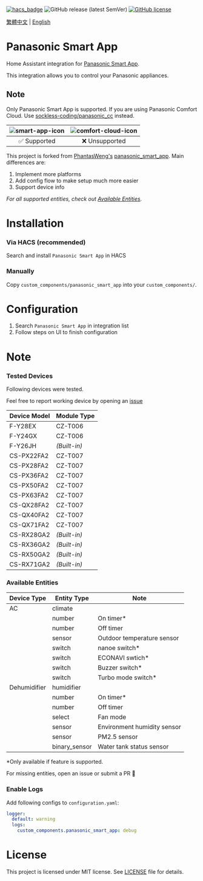 [![hacs_badge](https://img.shields.io/badge/HACS-Default-orange.svg?style=for-the-badge)](https://github.com/custom-components/hacs)
![GitHub release (latest SemVer)](https://img.shields.io/github/v/release/osk2/panasonic_smart_app?style=for-the-badge)
[![GitHub license](https://img.shields.io/github/license/osk2/panasonic_smart_app?style=for-the-badge)](https://github.com/osk2/panasonic_smart_app/blob/master/LICENSE)

[繁體中文](README-zh.md) | [English](README.md)

# Panasonic Smart App

Home Assistant integration for [Panasonic Smart App](https://play.google.com/store/apps/details?id=com.panasonic.smart&hl=zh_TW&gl=US).

This integration allows you to control your Panasonic appliances.

## Note

Only Panasonic Smart App is supported. If you are using Panasonic Comfort Cloud. Use [sockless-coding/panasonic_cc](https://github.com/sockless-coding/panasonic_cc) instead.

| ![smart-app-icon](https://raw.githubusercontent.com/osk2/panasonic_smart_app/master/assets/smart-app-icon.png) | ![comfort-cloud-icon](https://raw.githubusercontent.com/osk2/panasonic_smart_app/master/assets/comfort-cloud-icon.png) |
| :------------------------------------------------------------------------------------------------------------: | :--------------------------------------------------------------------------------------------------------------------: |
|                                                  ✅ Supported                                                  |                                                     ❌ Unsupported                                                     |

This project is forked from [PhantasWeng's](https://github.com/PhantasWeng/) [panasonic_smart_app](https://github.com/PhantasWeng/panasonic_smart_app). Main differences are:

1. Implement more platforms
2. Add config flow to make setup much more easier
3. Support device info

_For all supported entities, check out [Available Entities](#available-entities)._

# Installation

### Via HACS (recommended)

Search and install `Panasonic Smart App` in HACS

### Manually

Copy `custom_components/panasonic_smart_app` into your `custom_components/`.

# Configuration

1. Search `Panasonic Smart App` in integration list
2. Follow steps on UI to finish configuration

# Note

### Tested Devices

Following devices were tested.

Feel free to report working device by opening an [issue](https://github.com/osk2/panasonic_smart_app/issues)

| Device Model | Module Type  |
| ------------ | ------------ |
| F-Y28EX      | CZ-T006      |
| F-Y24GX      | CZ-T006      |
| F-Y26JH      | _(Built-in)_ |
| CS-PX22FA2   | CZ-T007      |
| CS-PX28FA2   | CZ-T007      |
| CS-PX36FA2   | CZ-T007      |
| CS-PX50FA2   | CZ-T007      |
| CS-PX63FA2   | CZ-T007      |
| CS-QX28FA2   | CZ-T007      |
| CS-QX40FA2   | CZ-T007      |
| CS-QX71FA2   | CZ-T007      |
| CS-RX28GA2   | _(Built-in)_ |
| CS-RX36GA2   | _(Built-in)_ |
| CS-RX50GA2   | _(Built-in)_ |
| CS-RX71GA2   | _(Built-in)_ |

### Available Entities

| Device Type  | Entity Type   | Note                        |
| ------------ | ------------- | --------------------------- |
| AC           | climate       |                             |
|              | number        | On timer\*                  |
|              | number        | Off timer                   |
|              | sensor        | Outdoor temperature sensor  |
|              | switch        | nanoe switch\*              |
|              | switch        | ECONAVI swtich\*            |
|              | switch        | Buzzer switch\*             |
|              | switch        | Turbo mode switch\*         |
| Dehumidifier | humidifier    |                             |
|              | number        | On timer\*                  |
|              | number        | Off timer                   |
|              | select        | Fan mode                    |
|              | sensor        | Environment humidity sensor |
|              | sensor        | PM2.5 sensor                |
|              | binary_sensor | Water tank status sensor    |

\*Only available if feature is supported.

For missing entities, open an issue or submit a PR 💪

### Enable Logs

Add following configs to `configuration.yaml`:

```yaml
logger:
  default: warning
  logs:
    custom_components.panasonic_smart_app: debug
```

# License

This project is licensed under MIT license. See [LICENSE](LICENSE) file for details.
